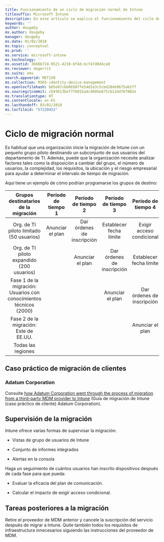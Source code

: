 ```yaml
---
title: Funcionamiento de un ciclo de migración normal de Intune
titlesuffix: Microsoft Intune
description: En este artículo se explica el funcionamiento del ciclo de migración de Microsoft Intune y se ofrecen ejemplos de cómo puede controlar los ciclos de migración.
keywords: ''
author: dougeby
ms.author: dougeby
manager: dougeby
ms.date: 01/02/2018
ms.topic: conceptual
ms.prod: ''
ms.service: microsoft-intune
ms.technology: ''
ms.assetid: 3688b724-9521-4210-bf4d-bcf47d8d4ca0
ms.reviewer: dagerrit
ms.suite: ems
search.appverid: MET150
ms.collection: M365-identity-device-management
ms.openlocfilehash: b65e87cbb0658ffe54d1e3c5cbd20de9675ab2ff
ms.sourcegitcommit: cb93613bef7f6015a4c4095e875cb12dd76f002e
ms.translationtype: HT
ms.contentlocale: es-ES
ms.lasthandoff: 03/02/2019
ms.locfileid: "57229452"
---
```

# <a name="typical-migration-cycle"></a>Ciclo de migración normal

Es habitual que una organización inicie la migración de Intune con un pequeño grupo piloto destinando un subconjunto de sus usuarios del departamento de TI. Además, puede que la organización necesite analizar factores tales como la disposición a cambiar del grupo, el número de usuarios, la complejidad, los requisitos, la ubicación y el riesgo empresarial para ayudar a determinar el intervalo de tiempo de migración.

Aquí tiene un ejemplo de cómo podrían programarse los grupos de destino:

  | **Grupos destinatarios de la migración** | **Período de tiempo 1** | **Período de tiempo 2** | **Período de tiempo 3** | **Período de tiempo 4** | **...**
|:---:|:---:|:---:|:---:|:---:|:---:|
| Org. de TI piloto limitado (50 usuarios) | Anunciar el plan | Dar órdenes de inscripción | Establecer fecha límite | Exigir acceso condicional |  |                                                        
| Org. de TI piloto expandido (200 usuarios) |  | Anunciar el plan | Dar órdenes de inscripción | Establecer fecha límite | Exigir acceso condicional |
| Fase 1 de la migración: Usuarios con conocimientos técnicos (2000) |  |  | Anunciar el plan | Dar órdenes de inscripción | Establecer fecha límite |
| Fase 2 de la migración: Este de EE.UU. |  |  |  | Anunciar el plan | Dar órdenes de inscripción |
| Todas las regiones |  |  |  |  | Anunciar el plan |

## <a name="customer-migration-case-study"></a>Caso práctico de migración de clientes

### <a name="adatum-corporation"></a>Adatum Corporation

Consulte [how Adatum Corporation went through the process of migration from a third-party MDM provider to Intune](https://gallery.technet.microsoft.com/Intune-migration-guide-893a95e3?redir=0) (Guía de migración de Intune (caso práctico de cliente) Adatum Corporation).

## <a name="monitoring-migration"></a>Supervisión de la migración

Intune ofrece varias formas de supervisar la migración:

* Vistas de grupo de usuarios de Intune

* Conjunto de informes integrados

* Alertas en la consola

Haga un seguimiento de cuántos usuarios han inscrito dispositivos después de cada fase para que pueda:

-   Evaluar la eficacia del plan de comunicación.

-   Calcular el impacto de exigir acceso condicional.


## <a name="post-migration"></a>Tareas posteriores a la migración

Retire el proveedor de MDM anterior y cancele la suscripción del servicio después de migrar a Intune. Quite también todos los requisitos de infraestructura innecesarios siguiendo las instrucciones del proveedor de MDM.
